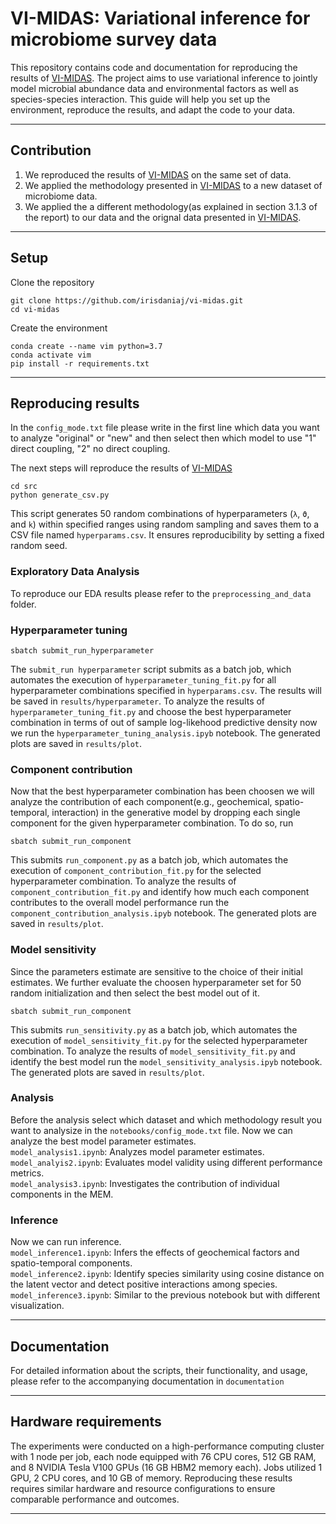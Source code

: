 # VI-MIDAS: Variational inference for microbiome survey data

This repository contains code and documentation for reproducing the results of [VI-MIDAS](https://github.com/amishra-stats/vi-midas/tree/main). The project aims to use variational inference to jointly model microbial abundance data and environmental factors as well as species-species interaction. This guide will help you set up the environment, reproduce the results, and adapt the code to your data.

---
## Contribution 

1. We reproduced the results of [VI-MIDAS](https://github.com/amishra-stats/vi-midas/tree/main) on the same set of data.
2. We applied the methodology presented in [VI-MIDAS](https://github.com/amishra-stats/vi-midas/tree/main) to a new dataset of microbiome data.
3. We applied the a different methodology(as explained in section 3.1.3 of the report) to our data and the orignal data presented in [VI-MIDAS](https://github.com/amishra-stats/vi-midas/tree/main). 

---
## Setup 

Clone the repository 
```
git clone https://github.com/irisdaniaj/vi-midas.git
cd vi-midas
```
Create the environment 

```
conda create --name vim python=3.7
conda activate vim
pip install -r requirements.txt
```
---
## Reproducing results 

In the `config_mode.txt` file please write in the first line which data you want to analyze "original" or "new" and then select then which model to use "1" direct coupling, "2" no direct coupling.

The next steps will reproduce the results of [VI-MIDAS](https://github.com/amishra-stats/vi-midas/tree/main)

```
cd src
python generate_csv.py
```
This script generates 50 random combinations of hyperparameters (`λ`, `ϑ`, and `k`) within specified ranges using random sampling and saves them to a CSV file named `hyperparams.csv`. It ensures reproducibility by setting a fixed random seed.

### Exploratory Data Analysis 

To reproduce our EDA results please refer to the `preprocessing_and_data` folder.  

### Hyperparameter tuning

```
sbatch submit_run_hyperparameter
```
The `submit_run hyperparameter` script submits as a batch job, which automates the execution of `hyperparameter_tuning_fit.py` for all hyperparameter combinations specified in `hyperparams.csv`. The results will be saved in `results/hyperparameter`.  To analyze the results of `hyperparameter_tuning_fit.py` and choose the best hyperparameter combination in terms of out of sample log-likehood predictive density now we run the `hyperparameter_tuning_analysis.ipyb` notebook. The generated plots are saved in `results/plot`. 

### Component contribution

Now that the best hyperparameter combination has been choosen we will analyze the contribution of each component(e.g., geochemical, spatio-temporal, interaction) in the generative model by dropping each single component for the given hyperparameter combination. To do so, run 
```
sbatch submit_run_component 
```
This submits `run_component.py` as a batch job, which automates the execution of `component_contribution_fit.py` for the selected hyperparameter combination. To analyze the results of `component_contribution_fit.py` and identify how much each component contributes to the overall model performance run the `component_contribution_analysis.ipyb` notebook. The generated plots are saved in `results/plot`. 

### Model sensitivity

Since the parameters estimate are sensitive to the choice of their initial estimates. We further evaluate the choosen hyperparameter set for 50 random initialization and then select the best model out of it.
```
sbatch submit_run_component 
```
This submits `run_sensitivity.py` as a batch job, which automates the execution of `model_sensitivity_fit.py` for the selected hyperparameter combination. To analyze the results of `model_sensitivity_fit.py` and identify the best model run the `model_sensitivity_analysis.ipyb` notebook. The generated plots are saved in `results/plot`. 

### Analysis 

Before the analysis select which dataset and which methodology result you want to analysize in the  `notebooks/config_mode.txt` file. 
Now we can analyze the best model parameter estimates. \
`model_analysis1.ipynb`: Analyzes model parameter estimates. \
`model_analyis2.ipynb`: Evaluates model validity using different performance metrics. \
`model_analysis3.ipynb`: Investigates the contribution of individual components in the MEM. 

### Inference 

Now we can run inference. \
`model_inference1.ipynb`: Infers the effects of geochemical factors and spatio-temporal components. \
`model_inference2.ipynb`: Identify species similarity using cosine distance on the latent vector and detect positive interactions among species. \
`model_inference3.ipynb`: Similar to the previous notebook but with different visualization. 

---
## Documentation 

For detailed information about the scripts, their functionality, and usage, please refer to the accompanying documentation in `documentation` 

---
## Hardware requirements 

The experiments were conducted on a high-performance computing cluster with 1 node per job, each node equipped with 76 CPU cores, 512 GB RAM, and 8 NVIDIA Tesla V100 GPUs (16 GB HBM2 memory each). Jobs utilized 1 GPU, 2 CPU cores, and 10 GB of memory. Reproducing these results requires similar hardware and resource configurations to ensure comparable performance and outcomes.

---


